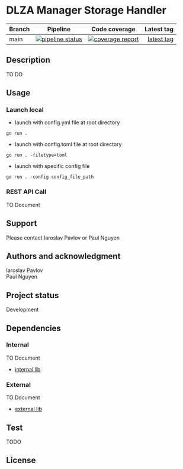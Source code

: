# DLZA Manager Storage Handler

| Branch        |                                                                                                    Pipeline                                                                                                     |                                                                                                            Code coverage                                                                                                             |  Latest tag  |
| ------------- |:---------------------------------------------------------------------------------------------------------------------------------------------------------------------------------------------------------------:|:------------------------------------------------------------------------------------------------------------------------------------------------------------------------------------------------------------------------------------:| ------------:|
| main       | [![pipeline status](https://gitlab.switch.ch/ub-unibas/dlza/microservices/dlza-manager-storage-handler/badges/main/pipeline.svg)](https://gitlab.switch.ch/ub-unibas/dlza/microservices/dlza-manager-storage-handler/-/commits/main)  | [![coverage report](https://gitlab.switch.ch/ub-unibas/dlza/microservices/dlza-manager-storage-handler/badges/main/coverage.svg)](https://gitlab.switch.ch/ub-unibas/dlza/microservices/dlza-manager-storage-handler/-/commits/main) | [latest tag](https://gitlab.switch.ch/ub-unibas/dlza/microservices/dlza-manager-storage-handler/-/tags)

## Description
TO DO

## Usage
### Launch local
- launch with config.yml file at root directory 
```
go run . 

```
- launch with config.toml file at root directory 
```
go run . -filetype=toml

```
- launch with specific config file
```
go run . -config config_file_path 
```

### REST API Call
TO Document


## Support
Please contact Iaroslav Pavlov or Paul Nguyen

## Authors and acknowledgment
Iaroslav Pavlov  
Paul Nguyen 

## Project status
Development

## Dependencies

### Internal
TO Document
- [internal lib](https://gitlab.switch.ch/ub-unibas/link_to_internal_library) 

### External
TO Document
- [external lib](https://gitlab.switch.ch/ub-unibas/link_to_external_library) 

## Test 
TODO

## License